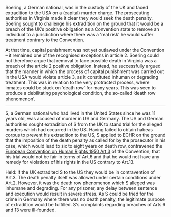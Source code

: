 Soering, a German national, was in the custody of the UK and faced extradition to the USA on a (capital) murder charge. The prosecuting authorities in Virginia made it clear they would seek the death penalty. Soering sought to challenge his extradition on the ground that it would be a breach of the UK’s positive obligation as a Convention state to remove an individual to a jurisdiction where there was a 'real risk' he would suffer treatment contrary to the Convention.

At that time, capital punishment was not yet outlawed under the Convention – it remained one of the recognised exceptions in article 2. Soering could not therefore argue that removal to face possible death in Virginia was a breach of the article 2 positive obligation. Instead, he successfully argued that the manner in which the process of capital punishment was carried out in the USA would violate article 3, as it constituted inhuman or degrading treatment. This was in relation to the very protracted process, where inmates could be stuck on ‘death row’ for many years. This was seen to produce a debilitating psychological condition, the so-called ‘death row phenomenon’.

---

S, a German national who had lived in the United States since he was 11 years old, was accused of murder in US and Germany. The US and German authorities sought extradition of S from the UK to stand trial for the alleged murders which had occurred in the US. Having failed to obtain habeas corpus to prevent his extradition to the US, S applied to ECHR on the ground that the imposition of the death penalty as called for by the prosecutor in his case, which would lead to six to eight years on death row, contravened the [European Convention on Human Rights 1950 Art.3](https://uk.westlaw.com/Document/IC7F7C04FC8E44BEC84CB31238C777298/View/FullText.html?originationContext=document&transitionType=DocumentItem&ppcid=eb358f1267804549827bd1ff7af2ea38&contextData=(sc.Default)) of the Convention; that his trial would not be fair in terms of Art.6 and that he would not have any remedy for violations of his rights in the US contrary to Art.13.

Held: If the UK extradited S to the US they would be in contravention of Art.3. The death penalty itself was allowed under certain conditions under Art.2. However, it was the death row phenomenon which S alleged was inhumane and degrading. For any prisoner, any delay between sentence and execution would result in severe stress. As S could be tried for the crime in Germany where there was no death penalty, the legitimate purpose of extradition would be fulfilled. S's complaints regarding breaches of Arts.6 and 13 were ill-founded.